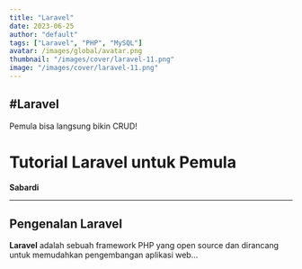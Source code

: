 ```yaml
---
title: "Laravel"
date: 2023-06-25
author: "default"
tags: ["Laravel", "PHP", "MySQL"]
avatar: /images/global/avatar.png
thumbnail: "/images/cover/laravel-11.png"
image: "/images/cover/laravel-11.png"
---
```


## #Laravel


Pemula bisa langsung bikin CRUD!

# Tutorial Laravel untuk Pemula

**Sabardi**

---

## Pengenalan Laravel

**Laravel** adalah sebuah framework PHP yang open source dan dirancang untuk memudahkan pengembangan aplikasi web...